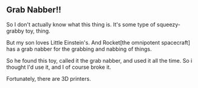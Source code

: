 ## Grab Nabber!!

So I don't actually know what this thing is.
It's some type of squeezy-grabby toy, thing.

But my son loves Little Einstein's.  And Rocket[the omnipotent spacecraft] has a grab nabber for the grabbing and nabbing of things.

So he found this toy, called it the grab nabber, and used it all the time.  So i thought I'd use it, and I of course broke it.

Fortunately, there are 3D printers.  

